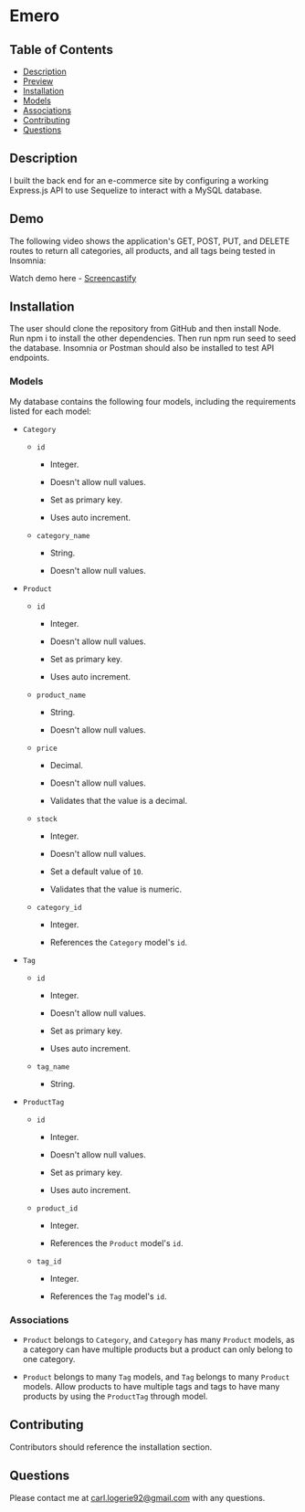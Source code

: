 # Emero

## Table of Contents
* [Description](#description)
* [Preview](#preview)
* [Installation](#installation)
* [Models](#models)
* [Associations](#associations)
* [Contributing](#contributing)
* [Questions](#questions)

## Description

I built the back end for an e-commerce site by configuring a working Express.js API to use Sequelize to interact with a MySQL database.

## Demo

The following video shows the application's GET, POST, PUT, and DELETE routes to return all categories, all products, and all tags being tested in Insomnia:

Watch demo here - [Screencastify](https://drive.google.com/file/d/18rZz6oNMgsUMHe2hRTRK31uA3Y_08qdd/view)

## Installation 
The user should clone the repository from GitHub and then install Node. Run npm i to install the other dependencies. Then run npm run seed to seed the database. Insomnia or Postman should also be installed to test API endpoints. 


### Models

My database contains the following four models, including the requirements listed for each model:

* `Category`

  * `id`

    * Integer.
  
    * Doesn't allow null values.
  
    * Set as primary key.
  
    * Uses auto increment.

  * `category_name`
  
    * String.
  
    * Doesn't allow null values.

* `Product`

  * `id`
  
    * Integer.
  
    * Doesn't allow null values.
  
    * Set as primary key.
  
    * Uses auto increment.

  * `product_name`
  
    * String.
  
    * Doesn't allow null values.

  * `price`
  
    * Decimal.
  
    * Doesn't allow null values.
  
    * Validates that the value is a decimal.

  * `stock`
  
    * Integer.
  
    * Doesn't allow null values.
  
    * Set a default value of `10`.
  
    * Validates that the value is numeric.

  * `category_id`
  
    * Integer.
  
    * References the `Category` model's `id`.

* `Tag`

  * `id`
  
    * Integer.
  
    * Doesn't allow null values.
  
    * Set as primary key.
  
    * Uses auto increment.

  * `tag_name`
  
    * String.

* `ProductTag`

  * `id`

    * Integer.

    * Doesn't allow null values.

    * Set as primary key.

    * Uses auto increment.

  * `product_id`

    * Integer.

    * References the `Product` model's `id`.

  * `tag_id`

    * Integer.

    * References the `Tag` model's `id`.

### Associations

* `Product` belongs to `Category`, and `Category` has many `Product` models, as a category can have multiple products but a product can only belong to one category.

* `Product` belongs to many `Tag` models, and `Tag` belongs to many `Product` models. Allow products to have multiple tags and tags to have many products by using the `ProductTag` through model.

## Contributing 
Contributors should reference the installation section.  

## Questions
Please contact me at carl.logerie92@gmail.com with any questions.